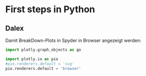 # First steps in Python

## Dalex
Damit BreakDown-Plots in Spyder in Browser angezeigt werden:
```python
import plotly.graph_objects as go

import plotly.io as pio
#pio.renderers.default = 'svg'
pio.renderers.default = 'browser'

